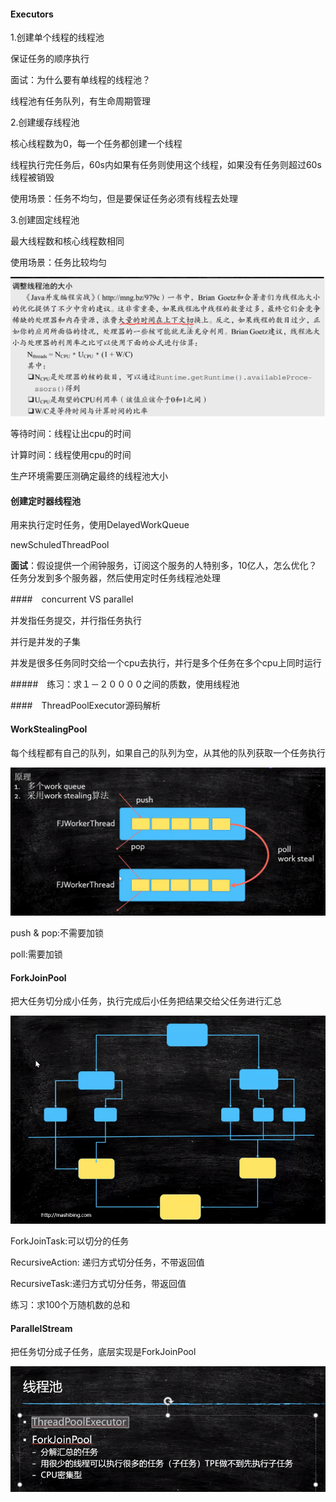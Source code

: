 #### Executors

1.创建单个线程的线程池

保证任务的顺序执行

面试：为什么要有单线程的线程池？

线程池有任务队列，有生命周期管理

2.创建缓存线程池

核心线程数为0，每一个任务都创建一个线程

线程执行完任务后，60s内如果有任务则使用这个线程，如果没有任务则超过60s线程被销毁

使用场景：任务不均匀，但是要保证任务必须有线程去处理

3.创建固定线程池

最大线程数和核心线程数相同

使用场景：任务比较均匀

![1603979789244](9.详解线程池-自定义线程池-JDK自带线程池-ForkJoin，源码解析等(二).assets/1603979789244.png)

等待时间：线程让出cpu的时间

计算时间：线程使用cpu的时间

生产环境需要压测确定最终的线程池大小

#### 创建定时器线程池

用来执行定时任务，使用DelayedWorkQueue

newSchuledThreadPool

**面试**：假设提供一个闹钟服务，订阅这个服务的人特别多，10亿人，怎么优化？
任务分发到多个服务器，然后使用定时任务线程池处理

####　concurrent VS parallel

并发指任务提交，并行指任务执行

并行是并发的子集

并发是很多任务同时交给一个cpu去执行，并行是多个任务在多个cpu上同时运行

#####　练习：求１－２００００之间的质数，使用线程池

####　ThreadPoolExecutor源码解析

#### WorkStealingPool

每个线程都有自己的队列，如果自己的队列为空，从其他的队列获取一个任务执行

![1604024252474](9.详解线程池-自定义线程池-JDK自带线程池-ForkJoin，源码解析等(二).assets/1604024252474.png)

push & pop:不需要加锁

poll:需要加锁

#### ForkJoinPool

把大任务切分成小任务，执行完成后小任务把结果交给父任务进行汇总

![1604024699338](9.详解线程池-自定义线程池-JDK自带线程池-ForkJoin，源码解析等(二).assets/1604024699338.png)

ForkJoinTask:可以切分的任务

RecursiveAction: 递归方式切分任务，不带返回值

RecursiveTask:递归方式切分任务，带返回值

练习：求100个万随机数的总和

#### ParallelStream

把任务切分成子任务，底层实现是ForkJoinPool

![1604026343612](9.详解线程池-自定义线程池-JDK自带线程池-ForkJoin，源码解析等(二).assets/1604026343612.png)

